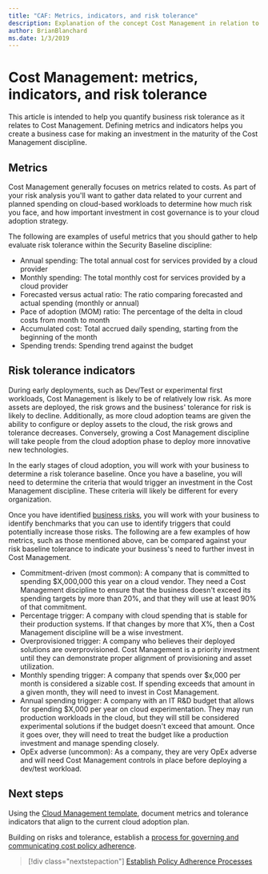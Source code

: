 ```yaml
---
title: "CAF: Metrics, indicators, and risk tolerance"
description: Explanation of the concept Cost Management in relation to cloud governance
author: BrianBlanchard
ms.date: 1/3/2019
---
```


# Cost Management: metrics, indicators, and risk tolerance

This article is intended to help you quantify business risk tolerance as it relates to Cost Management. Defining metrics and indicators helps you create a business case for making an investment in the maturity of the Cost Management discipline.

## Metrics

Cost Management generally focuses on metrics related to costs. As part of your risk analysis you'll want to gather data related to your current and planned spending on cloud-based workloads to determine how much risk you face, and how important investment in cost governance is to your cloud adoption strategy.

The following are examples of useful metrics that you should gather to help evaluate risk tolerance within the Security Baseline discipline:

- Annual spending: The total annual cost for services provided by a cloud provider
- Monthly spending: The total monthly cost for services provided by a cloud provider
- Forecasted versus actual ratio: The ratio comparing forecasted and actual spending (monthly or annual)
- Pace of adoption (MOM) ratio: The percentage of the delta in cloud costs from month to month
- Accumulated cost: Total accrued daily spending, starting from the beginning of the month
- Spending trends: Spending trend against the budget

## Risk tolerance indicators

During early deployments, such as Dev/Test or experimental first workloads, Cost Management is likely to be of relatively low risk. As more assets are deployed, the risk grows and the business' tolerance for risk is likely to decline. Additionally, as more cloud adoption teams are given the ability to configure or deploy assets to the cloud, the risk grows and tolerance decreases. Conversely, growing a Cost Management discipline will take people from the cloud adoption phase to deploy more innovative new technologies.

In the early stages of cloud adoption, you will work with your business to determine a risk tolerance baseline. Once you have a baseline, you will need to determine the criteria that would trigger an investment in the Cost Management discipline. These criteria will likely be different for every organization.

Once you have identified [business risks](./business-risks.md), you will work with your business to identify benchmarks that you can use to identify triggers that could potentially increase those risks. The following are a few examples of how metrics, such as those mentioned above, can be compared against your risk baseline tolerance to indicate your business's need to further invest in Cost Management.

- Commitment-driven (most common): A company that is committed to spending $X,000,000 this year on a cloud vendor. They need a Cost Management discipline to ensure that the business doesn't exceed its spending targets by more than 20%, and that they will use at least 90% of that commitment.
- Percentage trigger: A company with cloud spending that is stable for their production systems. If that changes by more that X%, then a Cost Management discipline will be a wise investment.
- Overprovisioned trigger: A company who believes their deployed solutions are overprovisioned. Cost Management is a priority investment until they can demonstrate proper alignment of provisioning and asset utilization.
- Monthly spending trigger: A company that spends over $x,000 per month is considered a sizable cost. If spending exceeds that amount in a given month, they will need to invest in Cost Management.
- Annual spending trigger: A company with an IT R&D budget that allows for spending $X,000 per year on cloud experimentation. They may run production workloads in the cloud, but they will still be considered experimental solutions if the budget doesn't exceed that amount. Once it goes over, they will need to treat the budget like a production investment and manage spending closely.
- OpEx adverse (uncommon): As a company, they are very OpEx adverse and will need Cost Management controls in place before deploying a dev/test workload.

## Next steps

Using the [Cloud Management template](./template.md), document metrics and tolerance indicators that align to the current cloud adoption plan.

Building on risks and tolerance, establish a [process for governing and communicating cost policy adherence](processes.md).

> [!div class="nextstepaction"]
> [Establish Policy Adherence Processes](./processes.md)
